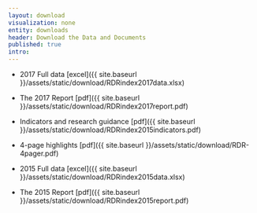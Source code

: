 ```yaml
---
layout: download
visualization: none
entity: downloads
header: Download the Data and Documents
published: true
intro: 
---
```


 - 2017 Full data [excel]({{ site.baseurl }}/assets/static/download/RDRindex2017data.xlsx) 
 - The 2017 Report [pdf]({{ site.baseurl }}/assets/static/download/RDRindex2017report.pdf)
 - Indicators and research guidance [pdf]({{ site.baseurl }}/assets/static/download/RDRindex2015indicators.pdf)
 - 4-page highlights [pdf]({{ site.baseurl }}/assets/static/download/RDR-4pager.pdf)
 
  - 2015 Full data [excel]({{ site.baseurl }}/assets/static/download/RDRindex2015data.xlsx)
  - The 2015 Report [pdf]({{ site.baseurl }}/assets/static/download/RDRindex2015report.pdf)


